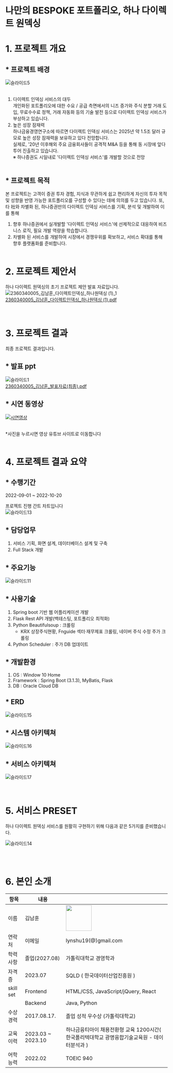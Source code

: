 # 나만의 BESPOKE 포트폴리오, 하나 다이렉트 원덱싱

# 1. 프로젝트 개요
## * 프로젝트 배경
![슬라이드5](https://github.com/i-kemen/directonedexing/assets/117060656/771438ad-b98c-484c-9d0e-43b2434156db)<br>
<br>
1) 다이렉트 인덱싱 서비스의 대두<br>
개인화된 포트폴리오에 대한 수요 / 공급 측면에서의 니즈 증가와 주식 분할 거래 도입, 무료수수료 정책, 거래 자동화 등의 기술 발전 등으로 다이렉트 인덱싱 서비스가 부상하고 있습니다.<br>
2) 높은 성장 잠재력<br>
하나금융경영연구소에 따르면 다이렉트 인덱싱 서비스는 2025년 약 1.5조 달러 규모로 높은 성장 잠재력을 보유하고 있다 전망합니다.<br> 
실제로, '20년 이후해외 주요 금융회사들이 공격적 M&A 등을 통해 동 시장에 앞다투어 진출하고 있습니다. <br>
※ 하나증권도 시일내로 '다이렉트 인덱싱 서비스'를 개발할 것으로 전망
<br><br>
## * 프로젝트 목적
본 프로젝트는 고객이 증권 투자 경험, 지식과 무관하게 쉽고 편리하게 자신의 투자 목적 및 성향을 반영 가능한 포트폴리오를 구성할 수 있다는 데에 의의를 두고 있습니다. 
또, 타 社와 차별화 된, 하나증권만의 다이렉트 인덱싱 서비스를 기획, 분석 및 개발하여 이를 통해 
  1) 향후 하나증권에서 실개발할 '다이렉트 인덱싱 서비스'에 선제적으로 대응하여 비즈니스 로직, 필요 개발 역량을 학습합니다.
  2) 차별화 된 서비스를 개발하여 시장에서 경쟁우위를 확보하고, 서비스 확대를 통해 향후 플랫폼화를 준비합니다.
<br><br>

# 2. 프로젝트 제안서

하나 다이렉트 원덱싱의 초기 프로젝트 제안 발표 자료입니다.
   ![2360340005_김남훈_다이렉트인덱싱_하나원덱싱 (1)_1](https://github.com/i-kemen/directonedexing/assets/117060656/398ac1c0-7b23-48ed-a6a9-4d008b18e500)<br>
  [2360340005_김남훈_다이렉트인덱싱_하나원덱싱 (1).pdf](https://github.com/i-kemen/directonedexing/files/13167311/2360340005_._._.1.pdf)<br>
<br> <br> 

# 3. 프로젝트 결과
최종 프로젝트 결과입니다.
## * 발표 ppt 
   ![슬라이드1](https://github.com/i-kemen/directonedexing/assets/117060656/0620a385-36d7-402e-8e4b-03ceb046fa08)<br>
   [2360340005_김남훈_발표자료(최종).pdf](https://github.com/i-kemen/directonedexing/files/13166897/2360340005_._.pdf)<br>
## * 시연 동영상
[![시연영상](https://github.com/i-kemen/directonedexing/assets/117060656/bb1c2634-d8ab-44ee-8263-77503d062323)](https://youtu.be/g9-8TnVgSvo)

   <br>
   *사진을 누르시면 영상 유튜브 사이트로 이동합니다
<br><br>


# 4. 프로젝트 결과 요약

## * 수행기간
   2022-09-01 ~ 2022-10-20
   
   프로젝트 진행 간트 차트입니다<br>
    ![슬라이드13](https://github.com/i-kemen/directonedexing/assets/117060656/46adf830-5891-45b8-8e35-c017dc38df38)<br>
## * 담당업무
   1) 서비스 기획, 화면 설계, 데이터베이스 설계 및 구축<br>
   2) Full Stack 개발

## * 주요기능
   ![슬라이드11](https://github.com/i-kemen/directonedexing/assets/117060656/63163a62-1537-4630-a62b-a97c7a268180)<br>

## * 사용기술
 1) Spring boot 기반 웹 어플리케이션 개발 
 2) Flask Rest API 개발(백테스팅, 포트폴리오 최적화)
 3) Python Beautifulsoup : 크롤링 
    - KRX 상장주식현황, Fnguide 섹터·재무제표 크롤링, 네이버
      주식 수정 주가 크롤링
 4) Python Scheduler : 주가 DB 업데이트

## * 개발환경
 1) OS : Window 10 Home
 2) Framework : Spring Boot (3.1.3), MyBatis, Flask 
 3) DB : Oracle Cloud DB

## * ERD
   ![슬라이드15](https://github.com/i-kemen/directonedexing/assets/117060656/d7710486-0acd-43a3-8866-0b90adaa3d1a)<br>
## * 시스템 아키텍쳐
   ![슬라이드16](https://github.com/i-kemen/directonedexing/assets/117060656/bbbbceaf-46a2-4b82-a814-c589981469cf)<br>
   
## * 서비스 아키텍쳐
   ![슬라이드17](https://github.com/i-kemen/directonedexing/assets/117060656/5a21d8ac-2735-497c-8d38-a71f42968156)<br>
<br> <br>      
# 5. 서비스 PRESET
하나 다이렉트 원덱싱 서비스를 원활히 구현하기 위해 다음과 같은 5가지를 준비했습니다. <br> 

![슬라이드14](https://github.com/i-kemen/directonedexing/assets/117060656/d2be6557-adb9-417a-8b54-26265bdea3e3)<br> 

<br> <br> 

# 6. 본인 소개

|항목|내용||
|-----|---------------------------|----|
|이름 |김남훈| <img src="https://github.com/i-kemen/directonedexing/assets/117060656/9ceef8a9-7f21-430f-a66e-e2eeb5972435" width="80" />|
|연락처 | 이메일 | lynshu19(@)gmail.com|
|학력사항|졸업(2027.08)|가톨릭대학교 경영학과|
|자격증| 2023.07 | SQLD ( 한국데이터산업진흥원 ) |
|skill set| Frontend | HTML/CSS, JavaScript/jQuery, React |
| | Backend | Java, Python |
|수상경력| 2017.08.17. | 졸업 성적 우수상 (가톨릭대학교) |
|교육이력| 2023.03 ~ 2023.10 | 하나금융티아이 채용전환형 교육 1200시간( 한국폴리텍대학교 광명융합기술교육원 - 데이터분석과 ) |
|어학능력| 2022.02 | TOEIC 940 |

